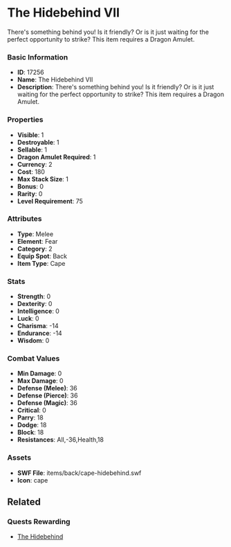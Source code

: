 # The Hidebehind VII

There's something behind you! Is it friendly? Or is it just waiting for the perfect opportunity to strike? This item requires a Dragon Amulet.

### Basic Information

- **ID**: 17256
- **Name**: The Hidebehind VII
- **Description**: There&#039;s something behind you! Is it friendly? Or is it just waiting for the perfect opportunity to strike? This item requires a Dragon Amulet.

### Properties

- **Visible**: 1
- **Destroyable**: 1
- **Sellable**: 1
- **Dragon Amulet Required**: 1
- **Currency**: 2
- **Cost**: 180
- **Max Stack Size**: 1
- **Bonus**: 0
- **Rarity**: 0
- **Level Requirement**: 75

### Attributes

- **Type**: Melee
- **Element**: Fear
- **Category**: 2
- **Equip Spot**: Back
- **Item Type**: Cape

### Stats

- **Strength**: 0
- **Dexterity**: 0
- **Intelligence**: 0
- **Luck**: 0
- **Charisma**: -14
- **Endurance**: -14
- **Wisdom**: 0

### Combat Values

- **Min Damage**: 0
- **Max Damage**: 0
- **Defense (Melee)**: 36
- **Defense (Pierce)**: 36
- **Defense (Magic)**: 36
- **Critical**: 0
- **Parry**: 18
- **Dodge**: 18
- **Block**: 18
- **Resistances**: All,-36,Health,18

### Assets

- **SWF File**: items/back/cape-hidebehind.swf
- **Icon**: cape

## Related

### Quests Rewarding

- [The Hidebehind](../quests/1431-the-hidebehind.md)

